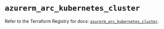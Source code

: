 # `azurerm_arc_kubernetes_cluster`

Refer to the Terraform Registry for docs: [`azurerm_arc_kubernetes_cluster`](https://registry.terraform.io/providers/hashicorp/azurerm/3.106.1/docs/resources/arc_kubernetes_cluster).
